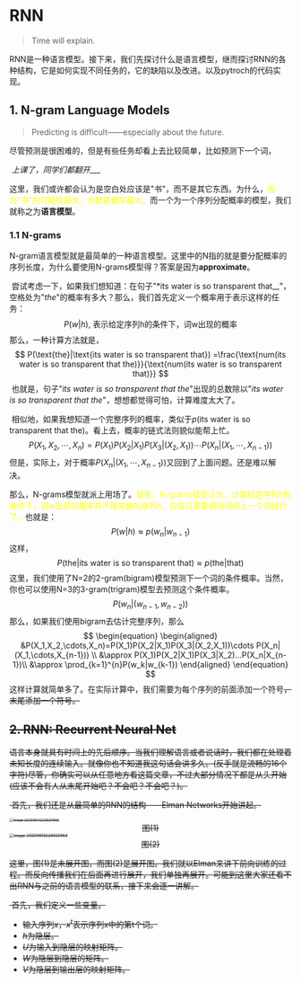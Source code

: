 # RNN

> Time will explain.

​		RNN是一种语言模型。接下来，我们先探讨什么是语言模型，继而探讨RNN的各种结构，它是如何实现不同任务的，它的缺陷以及改进。以及pytroch的代码实现。

## 1. N-gram Language Models

> Predicting is difficult——especially about the future.	

​		尽管预测是很困难的，但是有些任务却看上去比较简单，比如预测下一个词，

​													*上课了，同学们都翻开___*

​		这里，我们或许都会认为是空白处应该是"书"，而不是其它东西。为什么，<font color = "yellow">因为"书"的可能性最大，也就是概率最大。</font>而一个为一个序列分配概率的模型，我们就称之为**语言模型**。

### 	1.1 N-grams

​		N-gram语言模型就是最简单的一种语言模型。这里中的N指的就是要分配概率的序列长度，为什么要使用N-grams模型得？答案是因为**approximate**。

​		尝试考虑一下，如果我们想知道：在句子"*its water is so transparent that__"，空格处为"*the*"的概率有多大？那么，我们首先定义一个概率用于表示这样的任务：
$$
P(w|h),  \ \text{表示给定序列h的条件下，词w出现的概率}
$$
​		那么，一种计算方法就是，
$$
P(\text{the}|\text{its water is so transparent that})
=\frac{\text{num(its water is so transparent that the)}}{\text{num(its water is so transparent that)}}
$$
​		也就是，句子"*its water is so transparent that the*"出现的总数除以"*its water is so transparent that the*"，想想都觉得可怕，计算难度太大了。

​		相似地，如果我想知道一个完整序列的概率，类似于$p(\text{its water is so transparent that the})$。看上去，概率的链式法则貌似能帮上忙。
$$
P(X_1,X_2,\cdots,X_n)=P(X_1)P(X_2|X_1)P(X_3|(X_2,X_1))\cdots P(X_n|(X_1,\cdots,X_{n-1}))
$$
​		但是，实际上，对于概率$P(X_n|(X_1,\cdots,X_{n-1}))$又回到了上面问题。还是难以解决。

​		那么，N-grams模型就派上用场了。<font color = yellow>首先，N-grams模型认为，计算给定序列h的条件下，词w出现的概率并不用完整的序列h，仅仅只需要预测词的上一个词就行了。</font>也就是：
$$
P(w|h)\approx p(w_n|w_{n-1})
$$
​		这样，
$$
P(\text{the}|\text{its water is so transparent that}) \approx p(\text{the}|\text{that})
$$
​		这里，我们使用了N=2的2-gram(bigram)模型预测下一个词的条件概率。当然，你也可以使用N=3的3-gram(trigram)模型去预测这个条件概率。
$$
P(w_n|(w_{n-1},w_{n-2}))
$$
​		那么，如果我们使用bigram去估计完整序列，那么
$$
\begin{equation}
\begin{aligned}
&P(X_1,X_2,\cdots,X_n)=P(X_1)P(X_2|X_1)P(X_3|(X_2,X_1))\cdots P(X_n|(X_1,\cdots,X_{n-1})) \\
&\approx P(X_1)P(X_2|X_1)P(X_3|X_2)...P(X_n|X_{n-1})\\
&\approx \prod_{k=1}^{n}P(w_k|w_{k-1})
\end{aligned}
\end{equation}
$$
​		这样计算就简单多了。在实际计算中，我们需要为每个序列的前面添加一个符号<s>，末尾添加一个符号<e>。

## 2. RNN: Recurrent Neural Net

​		语言本身就具有时间上的先后顺序。当我们理解语言或者说话时，我们都在处理着未知长度的连续输入。就像你也不知道我这句话会讲多久。(反手就是流畅的16个字符)尽管，你确实可以从任意地方看这篇文章，不过大部分情况下都是从头开始(应该不会有人从末尾开始吧？不会吧？不会吧？)。

​		首先，我们还是从最简单的RNN的结构——Elman Networks开始讲起。

<img src="C:\Users\dell\AppData\Roaming\Typora\typora-user-images\image-20200614223837906.png" alt="image-20200614223837906" style="zoom:43%;" />

<center>图(1)</center>

<img src="C:\Users\dell\AppData\Roaming\Typora\typora-user-images\image-20200614224002564.png" alt="image-20200614224002564" style="zoom:50%;" />

<center>图(2)</center>

​		这里，图(1)是未展开图，而图(2)是展开图。我们就以Elman来讲下前向训练的过程。而反向传播我们在后面再进行展开，我们单独再展开。可能到这里大家还看不出RNN与之前的语言模型的联系，接下来会逐一讲解。	

​	首先，我们定义一些变量。

* 输入序列$x$，$x^{t}$表示序列x中的第t个词。
* $h$为隐层。
* $U$为输入到隐层的映射矩阵。
* $W$为隐层到隐层的矩阵。
* $V$为隐层到输出层的映射矩阵。